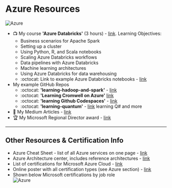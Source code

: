 # Azure Resources

![Azure](https://github.com/lynnlangit/learning-cloud/blob/master/images/azure-locations.png)

- 📺 My course **'Azure Databricks'** (3 hours) - [link](https://www.linkedin.com/learning/azure-spark-databricks-essential-training).  Learning Objectives:
  - Business scenarios for Apache Spark
  - Setting up a cluster
  - Using Python, R, and Scala notebooks
  - Scaling Azure Databricks workflows
  - Data pipelines with Azure Databricks
  - Machine learning architectures
  - Using Azure Databricks for data warehousing
  - :octocat: Link to example Azure Databricks notebooks - [link](https://github.com/lynnlangit/learning-hadoop-and-spark/tree/master/5-Use-Spark/Jupyter-Notebooks/azure_databricks_notebooks)
- My example GitHub Repos  
  - :octocat: **'learning-hadoop-and-spark'** - [link](https://github.com/lynnlangit/learning-hadoop-and-spark)
  - :octocat: **'Learning Cromwell on Azure'** [link](https://github.com/lynnlangit/learning-cromwell-on-azure)
  - :octocat: **'learning Github Codespaces'** - [link](https://github.com/lynnlangit/learning-codespaces)
  - :octocat: **'learning-quantum'** - [link](https://github.com/lynnlangit/learning-quantum/tree/main/2_cloud-vendors/azure-quantum) learning Q# and more
- 📖 My Medium Articles - [link](https://medium.com/search?q=azure%20langit)
- 🏆 My Microsoft Regional Director award - [link](https://rd.microsoft.com/en-us/lynn-langit)

---

## Other Resources & Certification Info

- Azure Cheat Sheet - list of all Azure services on one page - [link](https://github.com/milanm/azure-cheat-sheet)
- Azure Architecture center, includes reference architectures - [link](https://docs.microsoft.com/en-us/azure/architecture/)
- List of certifications for Microsoft Azure Cloud - [link](https://docs.microsoft.com/en-us/learn/certifications/)
- Online poster with all certification types (see Azure section) - [link](https://query.prod.cms.rt.microsoft.com/cms/api/am/binary/RE2PjDI)
- Shown below Microsoft certifications by job role  
![Azure](https://github.com/lynnlangit/learning-cloud/blob/master/Azure/azure.png)
